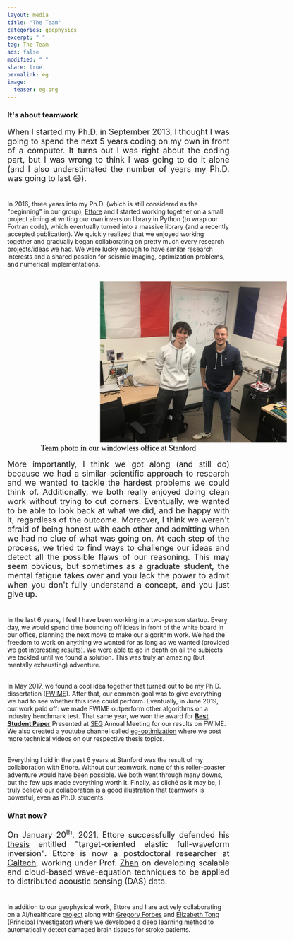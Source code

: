 ```yaml
---
layout: media
title: "The Team"
categories: geophysics
excerpt: " "
tag: The Team
ads: false
modified: " "
share: true
permalink: eg
image:
  teaser: eg.png
---
```


<style>
.fig{
    width: 500px;
    margin-left: 170px;
}
@media screen and (max-width: 700px){

.fig{
    width: 400px;
    margin-left: 40px;
}
}
</style>

<h3>It's about teamwork</h3>
<p style="text-align:justify; font-size: 18px">
When I started my Ph.D. in September 2013, I thought I was going to spend the next 5 years coding on my own in front of a computer. It turns out I was right about the coding part, but I was wrong to think I was going to do it alone (and I also understimated the number of years my Ph.D. was going to last 😅).<br/><br/>

In 2016, three years into my Ph.D. (which is still considered as the "beginning" in our group), <a href="https://www.linkedin.com/in/ettore-biondi/">Ettore</a> and I started working together on a small project aiming at writing our own inversion library in Python (to wrap our Fortran code), which eventually turned into a massive library (and a recently accepted publication). We quickly realized that we enjoyed working together and gradually began collaborating on pretty much every research projects/ideas we had. We were lucky enough to have similar research interests and a shared passion for seismic imaging, optimization problems, and numerical implementations. <br/><br/>
</p>

<figure>
<img src="/images/eg.png" class="fig"/>
<figcaption style="height: 1.0em; text-align:center; font-size: 18px; font-family: Calibri; color: black; margin-left: 0px">Team photo in our windowless office at Stanford</figcaption>
</figure>

<p style="text-align:justify; font-size: 18px;">
More importantly, I think we got along (and still do) because we had a similar scientific approach to research and we wanted to tackle the hardest problems we could think of. Additionally, we both really enjoyed doing clean work without trying to cut corners. Eventually, we wanted to be able to look back at what we did, and be happy with it, regardless of the outcome. Moreover, I think we weren't afraid of being honest with each other and admitting when we had no clue of what was going on. At each step of the process, we tried to find ways to challenge our ideas and detect all the possible flaws of our reasoning. This may seem obvious, but sometimes as a graduate student, the mental fatigue takes over and you lack the power to admit when you don't fully understand a concept, and you just give up.<br/><br/>

In the last 6 years, I feel I have been working in a two-person startup. Every day, we would spend time bouncing off ideas in front of the white board in our office, planning the next move to make our algorithm work. We had the freedom to work on anything we wanted for as long as we wanted (provided we got interesting results). We were able to go in depth on all the subjects we tackled until we found a solution. This was truly an amazing (but mentally exhausting)
adventure.<br/><br/>

In May 2017, we found a cool idea together that turned out to be my Ph.D. dissertation (<a href="/geophysics">FWIME</a>). After that, our common goal was to give everything we had to see whether this idea could perform. Eventually, in June 2019, our work paid off: we made FWIME outperform other algorithms on a industry benchmark test. That same year, we won the award for <a href="https://sep.sites.stanford.edu/guillaume-barnier-receives-award-best-student-paper-presented-seg-2019-annual-meeting"><b>Best Student Paper</b></a> Presented at <a href="https://seg.org/About-SEG/Governance/Honors-and-Awards">SEG</a> Annual Meeting for our results on FWIME. We also created a youtube channel called <a href="https://www.youtube.com/channel/UCjloQO0H6JnddXoB017mcog" target="_blank">eg-optimization</a> where we post more technical videos on our respective thesis topics.<br/><br/>

Everything I did in the past 6 years at Stanford was the result of my collaboration with Ettore. Without our teamwork, none of this roller-coaster adventure would have been possible. We both went through many downs, but the few ups made everything worth it. Finally, as cliché as it may be, I truly believe our collaboration is a good illustration that teamwork is powerful, even as Ph.D. students.
</p>

<h3>What now?</h3>
<p style="text-align:justify; font-size: 18px;">
On January 20<sup>th</sup>, 2021, Ettore successfully defended his <a href="http://sepwww.stanford.edu/data/media/public/sep/ettore/pdfs/thesis/thesis_Ettore.pdf" target="_blank">thesis</a> entitled "target-oriented elastic full-waveform inversion". Ettore is now a postdoctoral researcher at <a href="http://seismolab.caltech.edu/biondi_e.html" target="_blank">Caltech</a>, working under Prof. <a href="http://seismolab.caltech.edu/zhan_z.html" target="_blank">Zhan</a> on developing scalable and cloud-based wave-equation techniques to be applied to distributed acoustic sensing (DAS) data. <br/><br/>

In addition to our geophysical work, Ettore and I are actively collaborating on a AI/healthcare <a href="/ctp-project">project</a> along with <a href="https://www.linkedin.com/in/greg-forbes/" target="_blank">Gregory Forbes</a> and <a href="https://profiles.stanford.edu/elizabeth-tong" target="_blank">Elizabeth Tong</a> (Principal Investigator) where we developed a deep learning method to automatically detect damaged brain tissues for stroke patients.
</p>
